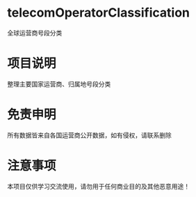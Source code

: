 # telecomOperatorClassification
全球运营商号段分类

# 项目说明
整理主要国家运营商、归属地号段分类

# 免责申明
所有数据皆来自各国运营商公开数据，如有侵权，请联系删除

# 注意事项
本项目仅供学习交流使用，请勿用于任何商业目的及其他恶意用途！
